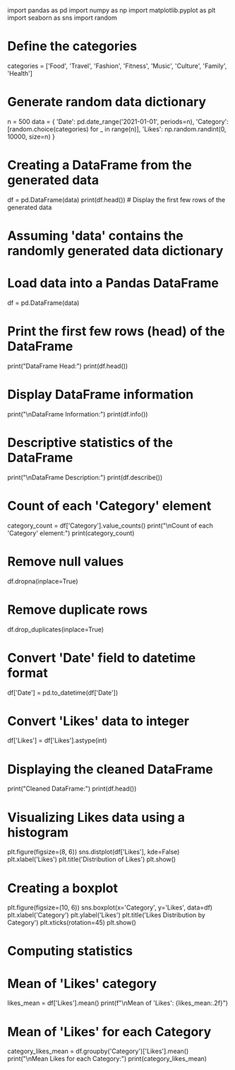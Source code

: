 import pandas as pd
import numpy as np
import matplotlib.pyplot as plt
import seaborn as sns
import random

# Define the categories
categories = ['Food', 'Travel', 'Fashion', 'Fitness', 'Music', 'Culture', 'Family', 'Health']

# Generate random data dictionary
n = 500
data = {
    'Date': pd.date_range('2021-01-01', periods=n),
    'Category': [random.choice(categories) for _ in range(n)],
    'Likes': np.random.randint(0, 10000, size=n)
}

# Creating a DataFrame from the generated data
df = pd.DataFrame(data)
print(df.head())  # Display the first few rows of the generated data

# Assuming 'data' contains the randomly generated data dictionary

# Load data into a Pandas DataFrame
df = pd.DataFrame(data)

# Print the first few rows (head) of the DataFrame
print("DataFrame Head:")
print(df.head())

# Display DataFrame information
print("\nDataFrame Information:")
print(df.info())

# Descriptive statistics of the DataFrame
print("\nDataFrame Description:")
print(df.describe())

# Count of each 'Category' element
category_count = df['Category'].value_counts()
print("\nCount of each 'Category' element:")
print(category_count)

# Remove null values
df.dropna(inplace=True)

# Remove duplicate rows
df.drop_duplicates(inplace=True)

# Convert 'Date' field to datetime format
df['Date'] = pd.to_datetime(df['Date'])

# Convert 'Likes' data to integer
df['Likes'] = df['Likes'].astype(int)

# Displaying the cleaned DataFrame
print("Cleaned DataFrame:")
print(df.head())

# Visualizing Likes data using a histogram
plt.figure(figsize=(8, 6))
sns.distplot(df['Likes'], kde=False)
plt.xlabel('Likes')
plt.title('Distribution of Likes')
plt.show()

# Creating a boxplot
plt.figure(figsize=(10, 6))
sns.boxplot(x='Category', y='Likes', data=df)
plt.xlabel('Category')
plt.ylabel('Likes')
plt.title('Likes Distribution by Category')
plt.xticks(rotation=45)
plt.show()

# Computing statistics
# Mean of 'Likes' category
likes_mean = df['Likes'].mean()
print(f"\nMean of 'Likes': {likes_mean:.2f}")

# Mean of 'Likes' for each Category
category_likes_mean = df.groupby('Category')['Likes'].mean()
print("\nMean Likes for each Category:")
print(category_likes_mean)
